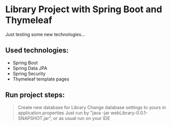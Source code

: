# Library Project with Spring Boot and Thymeleaf

Just testing some new technologies...

 ## Used technologies:

- Spring Boot
- Spring Data JPA
- Spring Security
- Thymeleaf template pages

## Run project steps:

> Create new database for Library
> Change database settings to yours in application.properties
> Just run by "java -jar webLibrary-0.0.1-SNAPSHOT.jar", or as usual run on your IDE
